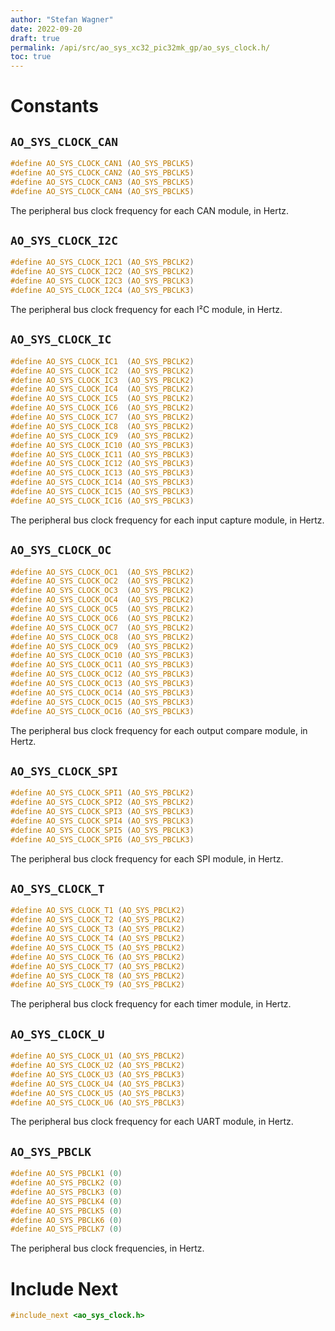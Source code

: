 ```yaml
---
author: "Stefan Wagner"
date: 2022-09-20
draft: true
permalink: /api/src/ao_sys_xc32_pic32mk_gp/ao_sys_clock.h/
toc: true
---
```


# Constants

## `AO_SYS_CLOCK_CAN`

```c
#define AO_SYS_CLOCK_CAN1 (AO_SYS_PBCLK5)
#define AO_SYS_CLOCK_CAN2 (AO_SYS_PBCLK5)
#define AO_SYS_CLOCK_CAN3 (AO_SYS_PBCLK5)
#define AO_SYS_CLOCK_CAN4 (AO_SYS_PBCLK5)
```

The peripheral bus clock frequency for each CAN module, in Hertz.

## `AO_SYS_CLOCK_I2C`

```c
#define AO_SYS_CLOCK_I2C1 (AO_SYS_PBCLK2)
#define AO_SYS_CLOCK_I2C2 (AO_SYS_PBCLK2)
#define AO_SYS_CLOCK_I2C3 (AO_SYS_PBCLK3)
#define AO_SYS_CLOCK_I2C4 (AO_SYS_PBCLK3)
```

The peripheral bus clock frequency for each I²C module, in Hertz.

## `AO_SYS_CLOCK_IC`

```c
#define AO_SYS_CLOCK_IC1  (AO_SYS_PBCLK2)
#define AO_SYS_CLOCK_IC2  (AO_SYS_PBCLK2)
#define AO_SYS_CLOCK_IC3  (AO_SYS_PBCLK2)
#define AO_SYS_CLOCK_IC4  (AO_SYS_PBCLK2)
#define AO_SYS_CLOCK_IC5  (AO_SYS_PBCLK2)
#define AO_SYS_CLOCK_IC6  (AO_SYS_PBCLK2)
#define AO_SYS_CLOCK_IC7  (AO_SYS_PBCLK2)
#define AO_SYS_CLOCK_IC8  (AO_SYS_PBCLK2)
#define AO_SYS_CLOCK_IC9  (AO_SYS_PBCLK2)
#define AO_SYS_CLOCK_IC10 (AO_SYS_PBCLK3)
#define AO_SYS_CLOCK_IC11 (AO_SYS_PBCLK3)
#define AO_SYS_CLOCK_IC12 (AO_SYS_PBCLK3)
#define AO_SYS_CLOCK_IC13 (AO_SYS_PBCLK3)
#define AO_SYS_CLOCK_IC14 (AO_SYS_PBCLK3)
#define AO_SYS_CLOCK_IC15 (AO_SYS_PBCLK3)
#define AO_SYS_CLOCK_IC16 (AO_SYS_PBCLK3)
```

The peripheral bus clock frequency for each input capture module, in Hertz.

## `AO_SYS_CLOCK_OC`

```c
#define AO_SYS_CLOCK_OC1  (AO_SYS_PBCLK2)
#define AO_SYS_CLOCK_OC2  (AO_SYS_PBCLK2)
#define AO_SYS_CLOCK_OC3  (AO_SYS_PBCLK2)
#define AO_SYS_CLOCK_OC4  (AO_SYS_PBCLK2)
#define AO_SYS_CLOCK_OC5  (AO_SYS_PBCLK2)
#define AO_SYS_CLOCK_OC6  (AO_SYS_PBCLK2)
#define AO_SYS_CLOCK_OC7  (AO_SYS_PBCLK2)
#define AO_SYS_CLOCK_OC8  (AO_SYS_PBCLK2)
#define AO_SYS_CLOCK_OC9  (AO_SYS_PBCLK2)
#define AO_SYS_CLOCK_OC10 (AO_SYS_PBCLK3)
#define AO_SYS_CLOCK_OC11 (AO_SYS_PBCLK3)
#define AO_SYS_CLOCK_OC12 (AO_SYS_PBCLK3)
#define AO_SYS_CLOCK_OC13 (AO_SYS_PBCLK3)
#define AO_SYS_CLOCK_OC14 (AO_SYS_PBCLK3)
#define AO_SYS_CLOCK_OC15 (AO_SYS_PBCLK3)
#define AO_SYS_CLOCK_OC16 (AO_SYS_PBCLK3)
```

The peripheral bus clock frequency for each output compare module, in Hertz.

## `AO_SYS_CLOCK_SPI`

```c
#define AO_SYS_CLOCK_SPI1 (AO_SYS_PBCLK2)
#define AO_SYS_CLOCK_SPI2 (AO_SYS_PBCLK2)
#define AO_SYS_CLOCK_SPI3 (AO_SYS_PBCLK3)
#define AO_SYS_CLOCK_SPI4 (AO_SYS_PBCLK3)
#define AO_SYS_CLOCK_SPI5 (AO_SYS_PBCLK3)
#define AO_SYS_CLOCK_SPI6 (AO_SYS_PBCLK3)
```

The peripheral bus clock frequency for each SPI module, in Hertz.

## `AO_SYS_CLOCK_T`

```c
#define AO_SYS_CLOCK_T1 (AO_SYS_PBCLK2)
#define AO_SYS_CLOCK_T2 (AO_SYS_PBCLK2)
#define AO_SYS_CLOCK_T3 (AO_SYS_PBCLK2)
#define AO_SYS_CLOCK_T4 (AO_SYS_PBCLK2)
#define AO_SYS_CLOCK_T5 (AO_SYS_PBCLK2)
#define AO_SYS_CLOCK_T6 (AO_SYS_PBCLK2)
#define AO_SYS_CLOCK_T7 (AO_SYS_PBCLK2)
#define AO_SYS_CLOCK_T8 (AO_SYS_PBCLK2)
#define AO_SYS_CLOCK_T9 (AO_SYS_PBCLK2)
```

The peripheral bus clock frequency for each timer module, in Hertz.

## `AO_SYS_CLOCK_U`

```c
#define AO_SYS_CLOCK_U1 (AO_SYS_PBCLK2)
#define AO_SYS_CLOCK_U2 (AO_SYS_PBCLK2)
#define AO_SYS_CLOCK_U3 (AO_SYS_PBCLK3)
#define AO_SYS_CLOCK_U4 (AO_SYS_PBCLK3)
#define AO_SYS_CLOCK_U5 (AO_SYS_PBCLK3)
#define AO_SYS_CLOCK_U6 (AO_SYS_PBCLK3)
```

The peripheral bus clock frequency for each UART module, in Hertz.

## `AO_SYS_PBCLK`

```c
#define AO_SYS_PBCLK1 (0)
#define AO_SYS_PBCLK2 (0)
#define AO_SYS_PBCLK3 (0)
#define AO_SYS_PBCLK4 (0)
#define AO_SYS_PBCLK5 (0)
#define AO_SYS_PBCLK6 (0)
#define AO_SYS_PBCLK7 (0)
```

The peripheral bus clock frequencies, in Hertz.

# Include Next

```c
#include_next <ao_sys_clock.h>
```
